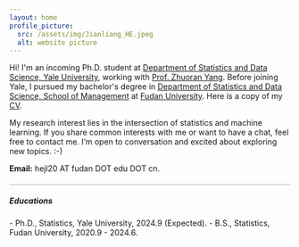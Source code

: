 ```yaml
---
layout: home
profile_picture:
  src: /assets/img/Jianliang_HE.jpeg
  alt: website picture
---
```

<p>
Hi! I'm an incoming Ph.D. student at <a href="https://statistics.yale.edu//">Department of Statistics and Data Science, Yale University</a>, 
	working with <a href="https://zhuoranyang.github.io/">Prof. Zhuoran Yang</a>.
Before joining Yale, I pursued my bachelor's degree in <a href="https://www.fdsm.fudan.edu.cn/aboutus/default.html">Department of Statistics and Data Science, School of Management</a> at <a href="https://www.fudan.edu.cn/">Fudan University</a>.  
Here is a copy of my <a href="assets/files/Jianliang-He.pdf">CV</a>.
</p>

<p>
My research interest lies in the intersection of statistics and machine learning. If you share common interests with me or want to have a chat, feel free to contact me. I’m open to conversation and excited about exploring new topics. :-)
</p>

<p>
<b>Email:</b> hejl20 AT fudan DOT edu DOT cn.
</p>

<hr style="height:1px;opacity:0.3;color:gray;margin:20px 0px 15px 0px">

<h5> Educations </h5>
- Ph.D., Statistics, Yale University, 2024.9 (Expected).
- B.S., Statistics, Fudan University, 2020.9 - 2024.6. 
